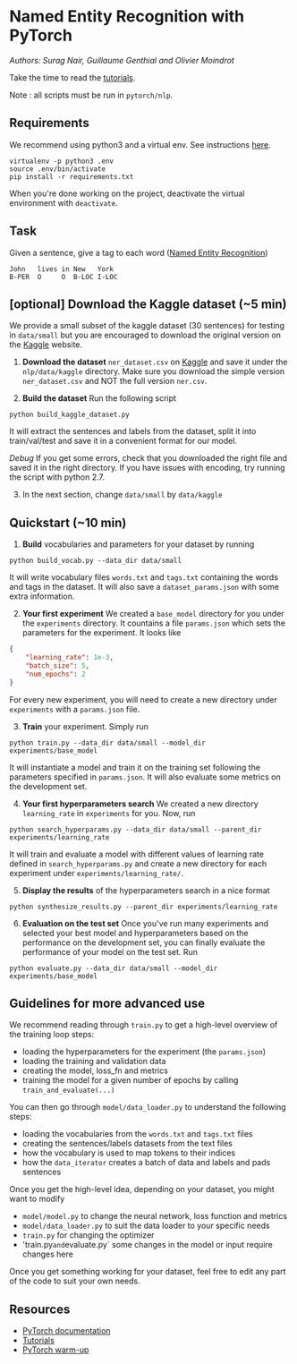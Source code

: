 # Named Entity Recognition with PyTorch

*Authors: Surag Nair, Guillaume Genthial and Olivier Moindrot*

Take the time to read the [tutorials](https://cs230-stanford.github.io/project-starter-code.html).

Note : all scripts must be run in `pytorch/nlp`.

## Requirements

We recommend using python3 and a virtual env. See instructions [here](https://cs230-stanford.github.io/project-starter-code.html).

```
virtualenv -p python3 .env
source .env/bin/activate
pip install -r requirements.txt
```

When you're done working on the project, deactivate the virtual environment with `deactivate`.

## Task

Given a sentence, give a tag to each word ([Named Entity Recognition](https://en.wikipedia.org/wiki/Named-entity_recognition))

```
John   lives in New   York
B-PER  O     O  B-LOC I-LOC
```

## [optional] Download the Kaggle dataset (~5 min)

We provide a small subset of the kaggle dataset (30 sentences) for testing in `data/small` but you are encouraged to download the original version on the [Kaggle](https://www.kaggle.com/abhinavwalia95/entity-annotated-corpus/data) website.

1. __Download the dataset__ `ner_dataset.csv` on [Kaggle](https://www.kaggle.com/abhinavwalia95/entity-annotated-corpus/data) and save it under the `nlp/data/kaggle` directory. Make sure you download the simple version `ner_dataset.csv` and NOT the full version `ner.csv`.

2. __Build the dataset__ Run the following script
```
python build_kaggle_dataset.py
```
It will extract the sentences and labels from the dataset, split it into train/val/test and save it in a convenient format for our model.

*Debug* If you get some errors, check that you downloaded the right file and saved it in the right directory. If you have issues with encoding, try running the script with python 2.7.

3. In the next section, change `data/small` by `data/kaggle`


## Quickstart (~10 min)

1. __Build__ vocabularies and parameters for your dataset by running
```
python build_vocab.py --data_dir data/small
```
It will write vocabulary files `words.txt` and `tags.txt` containing the words and tags in the dataset. It will also save a `dataset_params.json` with some extra information.

2. __Your first experiment__ We created a `base_model` directory for you under the `experiments` directory. It countains a file `params.json` which sets the parameters for the experiment. It looks like
```json
{
    "learning_rate": 1e-3,
    "batch_size": 5,
    "num_epochs": 2
}
```
For every new experiment, you will need to create a new directory under `experiments` with a `params.json` file.

3. __Train__ your experiment. Simply run
```
python train.py --data_dir data/small --model_dir experiments/base_model
```
It will instantiate a model and train it on the training set following the parameters specified in `params.json`. It will also evaluate some metrics on the development set.

4. __Your first hyperparameters search__ We created a new directory `learning_rate` in `experiments` for you. Now, run
```
python search_hyperparams.py --data_dir data/small --parent_dir experiments/learning_rate
```
It will train and evaluate a model with different values of learning rate defined in `search_hyperparams.py` and create a new directory for each experiment under `experiments/learning_rate/`.

5. __Display the results__ of the hyperparameters search in a nice format
```
python synthesize_results.py --parent_dir experiments/learning_rate
```

6. __Evaluation on the test set__ Once you've run many experiments and selected your best model and hyperparameters based on the performance on the development set, you can finally evaluate the performance of your model on the test set. Run
```
python evaluate.py --data_dir data/small --model_dir experiments/base_model
```


## Guidelines for more advanced use

We recommend reading through `train.py` to get a high-level overview of the training loop steps:
- loading the hyperparameters for the experiment (the `params.json`)
- loading the training and validation data
- creating the model, loss_fn and metrics
- training the model for a given number of epochs by calling `train_and_evaluate(...)`

You can then go through `model/data_loader.py` to understand the following steps:
- loading the vocabularies from the `words.txt` and `tags.txt` files
- creating the sentences/labels datasets from the text files
- how the vocabulary is used to map tokens to their indices
- how the `data_iterator` creates a batch of data and labels and pads sentences

Once you get the high-level idea, depending on your dataset, you might want to modify
- `model/model.py` to change the neural network, loss function and metrics
- `model/data_loader.py` to suit the data loader to your specific needs
- `train.py` for changing the optimizer
- 'train.py` and `evaluate.py` some changes in the model or input require changes here

Once you get something working for your dataset, feel free to edit any part of the code to suit your own needs.

## Resources

- [PyTorch documentation](http://pytorch.org/docs/0.3.0/)
- [Tutorials](http://pytorch.org/tutorials/)
- [PyTorch warm-up](https://github.com/jcjohnson/pytorch-examples)

